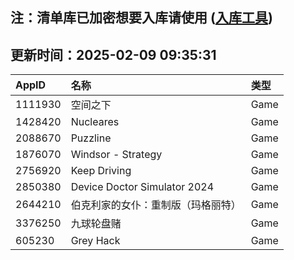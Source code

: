 ## 注：清单库已加密想要入库请使用 ([入库工具](https://github.com/BlankTMing/ManifestAutoUpdate/releases))

## 更新时间：2025-02-09 09:35:31
| AppID | 名称 | 类型  |
| :-------------------- | :----------------------------- | :----------- |
| 1111930 | 空间之下| Game |
| 1428420 | Nucleares| Game |
| 2088670 | Puzzline| Game |
| 1876070 | Windsor - Strategy| Game |
| 2756920 | Keep Driving| Game |
| 2850380 | Device Doctor Simulator 2024| Game |
| 2644210 | 伯克利家的女仆：重制版（玛格丽特）| Game |
| 3376250 | 九球轮盘赌| Game |
| 605230 | Grey Hack| Game |
